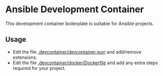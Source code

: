 # Ansible Development Container

This development container boilerplate is suitable for Ansible projects.

## Usage

- Edit the file [.devcontainer/devcontainer.json](.devcontainer/devcontainer.json) and add/remove extensions.
- Edit the file [.devcontainer/docker/Dockerfile](.devcontainer/docker/Dockerfile) and add any extra steps required for your project.
